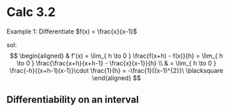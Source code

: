 # Calc 3.2
Example 1: Differentiate $f(x) = \frac{x}{x-1}$

sol:
$$
\begin{aligned}
 & f'(x) = \lim_{ h \to 0 } \frac{f(x+h) - f(x)}{h} = \lim_{ h \to 0 } \frac{\frac{x+h}{x+h-1} - \frac{x}{x-1}}{h} \\
 & = \lim_{ h \to 0 } \frac{-h}{(x+h-1)(x-1)}\cdot \frac{1}{h} = -\frac{1}{(x-1)^{2}}\ \blacksquare
\end{aligned}
$$


## Differentiability on an interval